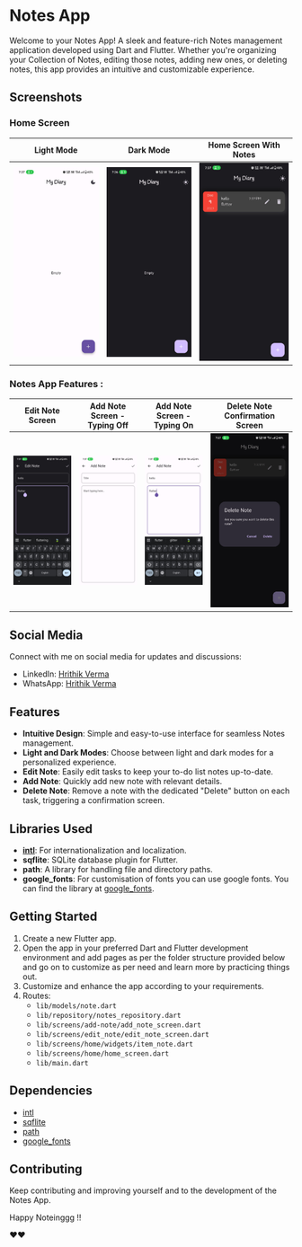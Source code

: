 # Notes App

Welcome to your Notes App! A sleek and feature-rich Notes management application developed using Dart and Flutter. Whether you're organizing your Collection of Notes, editing those notes, adding new ones, or deleting notes, this app provides an intuitive and customizable experience.

## Screenshots

### Home Screen

| Light Mode | Dark Mode | Home Screen With Notes |
| ---------- | --------- | ----------------------- |
| ![Home Screen - Light Mode](screenshots/home_screen_light_mode.jpg) | ![Home Screen - Dark Mode](screenshots/home_screen_dark_mode.jpg) | ![Home Screen With Notes](screenshots/home_screen_with_tasks_data.jpg) |

### Notes App Features :

| Edit Note Screen | Add Note Screen - Typing Off | Add Note Screen - Typing On | Delete Note Confirmation Screen |
| ----------------- | ---------------------------- | --------------------------- | --------------------------- |
| ![Edit Note Screen](screenshots/edit_note_screen.jpg) | ![Add Note Screen - Typing Off](screenshots/add_note_screen_typing_off.jpg) | ![Add Note Screen - Typing On](screenshots/add_note_screen_typing_on.jpg) | ![Delete Note Confirmation Screen](screenshots/delete_note_confirmation.jpg) |



## Social Media

Connect with me on social media for updates and discussions:

- LinkedIn: [Hrithik Verma](https://www.linkedin.com/in/hrithik-verma-375238194/)
- WhatsApp: [Hrithik Verma](https://wa.me/+918102780251)

## Features

- **Intuitive Design**: Simple and easy-to-use interface for seamless Notes management.
- **Light and Dark Modes**: Choose between light and dark modes for a personalized experience.
- **Edit Note**: Easily edit tasks to keep your to-do list notes up-to-date.
- **Add Note**: Quickly add new note with relevant details.
- **Delete Note**: Remove a note with the dedicated "Delete" button on each task, triggering a confirmation screen.

## Libraries Used

- **[intl](https://pub.dev/packages/intl)**: For internationalization and localization.
- **sqflite**: SQLite database plugin for Flutter.
- **path**: A library for handling file and directory paths.
- **google_fonts**: For customisation of fonts you can use google fonts. You can find the library at [google_fonts](https://pub.dev/packages/google_fonts).

## Getting Started

1. Create a new Flutter app.
2. Open the app in your preferred Dart and Flutter development environment and add pages as per the folder structure provided below and go on to customize as per need and learn more by practicing things out.
3. Customize and enhance the app according to your requirements.
4. Routes:
   - `lib/models/note.dart`
   - `lib/repository/notes_repository.dart`
   - `lib/screens/add-note/add_note_screen.dart`
   - `lib/screens/edit_note/edit_note_screen.dart`
   - `lib/screens/home/widgets/item_note.dart`
   - `lib/screens/home/home_screen.dart`
   - `lib/main.dart`

## Dependencies

- [intl](https://pub.dev/packages/intl)
- [sqflite](https://pub.dev/packages/sqflite)
- [path](https://pub.dev/packages/path)
- [google_fonts](https://pub.dev/packages/google_fonts)

## Contributing

Keep contributing and improving yourself and to the development of the Notes App.

Happy Noteinggg !!

❤❤

